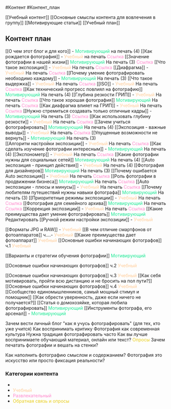 #Контент #Контент_план 

[[Учебный контент]]
[[Основные смыслы контента для вовлечения в группу]]
[[Мотивирующие статьи]]
[[Учебный план]]

## Контент план

[[О чем этот блог и для кого]] - <span style='color:#1ae893'>Мотивирующий</span> на печать (4)
[[Как рождается фотография]] - <span style='color:#ffcc99'>Учебный</span> на печать <span style='color:#ff88cc'>Ссылка</span>
[[Значение фотографии в нашей жизни]] <span style='color:#1ae893'>Мотивирующий</span> На печать (3) <span style='color:#ff88cc'>Ссылка</span>
[[Что такое экспозиция]] - <span style='color:#ffcc99'>Учебный</span> На печать <span style='color:#ff88cc'>Ссылка</span>
[[Диафрагма]] - <span style='color:#ffcc99'>Учебный</span> На печать <span style='color:#ff88cc'>Ссылка</span>
[[Почему умение фотографировать необходимо каждому]] - <span style='color:#1ae893'>Мотивирующий</span> На печать (3)
[[Что такое выдержка]] - <span style='color:#ffcc99'>Учебный</span> На печать <span style='color:#ff88cc'>Ссылка</span>
[[ISO]] - <span style='color:#ffcc99'>Учебный</span> На печать <span style='color:#ff88cc'>Ссылка</span>
[[Как технический прогресс повлиял на фотографию]] <span style='color:#1ae893'>Мотивирующий</span> На печать (4)
[[Глубина резкости ГРИП]] - <span style='color:#ffcc99'>Учебный</span> На печать <span style='color:#ff88cc'>Ссылка</span>
[[Что такое хорошая фотография]] <span style='color:#1ae893'>Мотивирующий</span> На печать <span style='color:#ff88cc'>Ссылка</span>
[[Как диафрагма влияет на ГРИП]] - <span style='color:#ffcc99'>Учебный</span> На печать <span style='color:#ff88cc'>Ссылка</span>
[[Нужно стремиться создавать только отличные кадры]]  - <span style='color:#1ae893'>Мотивирующий</span> На печать (3) <span style='color:#ff88cc'>Ссылка</span>
[[Как использовать глубину резкости]] - <span style='color:#ffcc99'>Учебный</span> На печать <span style='color:#ff88cc'>Ссылка</span>
[[Зачем учиться фотографировать]] <span style='color:#1ae893'>Мотивирующий</span> На печать (4)
[[Экспозиция - важные выводы]] - <span style='color:#ffcc99'>Учебный</span> На печать <span style='color:#ff88cc'>Ссылка</span>
[[Упущенные возможности не вернуть]] - <span style='color:#1ae893'>Мотивирующий</span> На печать (3)           
[[Алгоритм настройки экспозиции]] - <span style='color:#ffcc99'>Учебный</span> На печать <span style='color:#ff88cc'>Ссылка</span>
[[Как сделать изучение фотографии интересным]] - <span style='color:#1ae893'>Мотивирующий</span> На печать (4)
[[Экспонометр]] - <span style='color:#ffcc99'>Учебный</span> На печать <span style='color:#ff88cc'>Ссылка</span>
[[Какие фотографии нужны для социальных сетей]] <span style='color:#1ae893'>Мотивирующий</span> На печать (4)
[[Auto экспозиция - принцип действия]] - <span style='color:#ffcc99'>Учебный</span> На печать (4) 
[[Фотография для дизайнеров]] <span style='color:#1ae893'>Мотивирующий</span> На печать (3)
[[Почему ошибается Auto экспозиция]] - <span style='color:#ffcc99'>Учебный</span> На печать <span style='color:#ff88cc'>Ссылка</span>
[[Роль фотографии в продвижении бизнеса]]  <span style='color:#1ae893'>Мотивирующий</span> На печать <span style='color:#ff88cc'>Ссылка</span>
[[Auto экспозиции - плюсы и минусы]] - <span style='color:#ffcc99'>Учебный</span> На печать <span style='color:#ff88cc'>Ссылка</span>
[[Почему любителям путешествий нужны навыки фотографа]] <span style='color:#1ae893'>Мотивирующий</span> На печать (3)
[[Приоритетные режимы экспозиции]] - <span style='color:#ffcc99'>Учебный</span> На печать <span style='color:#ff88cc'>Ссылка</span>
[[Фотография для семейного архива]] <span style='color:#1ae893'>Мотивирующий</span> На печать <span style='color:#ff88cc'>Ссылка</span>
[[Коррекция экспозиции]] - <span style='color:#ffcc99'>Учебный</span> На печать <span style='color:#ff88cc'>Ссылка</span>
[[Какие преимущества дает умение фотографировать]]  <span style='color:#1ae893'>Мотивирующий</span> Редактировать
[[Ручной режим настройки экспозиции]] - <span style='color:#ffcc99'>Учебный</span>

[[Форматы JPG и RAW]] - <span style='color:#ffcc99'>Учебный</span>
[[В чем отличие смартфонов от фотоаппаратов]]  ч....- <span style='color:#ffcc99'>Учебный</span>
[[Какие преимущества дает фотоаппарат]] <span style='color:#ffcc99'>Учебный</span>
[[Основные ошибки начинающих фотографов]] ч.1 <span style='color:#ffcc99'>Учебный</span>

[[Варианты и стратегии обучения фотографии]] <span style='color:#1ae893'>Мотивирующий</span>

[[Основные ошибки начинающих фотографов]] ч.2 <span style='color:#ffcc99'>Учебный</span>

[[Основные ошибки начинающих фотографов]] ч.3 <span style='color:#ffcc99'>Учебный</span>
[[Как себя мотивировать, пройти всю дистанцию и не бросить на пол пути?]]
[[Основные ошибки начинающих фотографов]] ч.4 <span style='color:#ffcc99'>Учебный</span>
[[Сообщество единомышленников, самый мощный стимул и помощник]] 
[[Как обрести уверенность, даже если ничего не получается?]]
[[Статья о домохозяйке, которая любила фотографировать]] <span style='color:#1ae893'>Мотивирующий</span>
[[Инструменты фотографа, его арсенал]] - <span style='color:#1ae893'>Мотивирующий</span> 




Зачем вести личный блог "как я учусь фотографировать" (для тех, кто уже учится)
Как воспринимать критику
Фотография как современная культура
Нужна традиция фотографировать часто
Как вы лучше воспринимаете обучающий материал, онлайн или текст? <span style='color:#e8cd1a'>Опросы</span>
Зачем печатать фотографии и вешать на стенки?

Как наполнить фотографию смыслом и содержанием?
Фотография это искусство или просто фиксация реальности?
### Категории контента
- 
- <span style='color:#ffcc99'>Учебный</span>
- <span style='color:#ff88cc'>Развлекательный</span>
- <span style='color:#e8cd1a'>Обратная связь и опросы</span>

